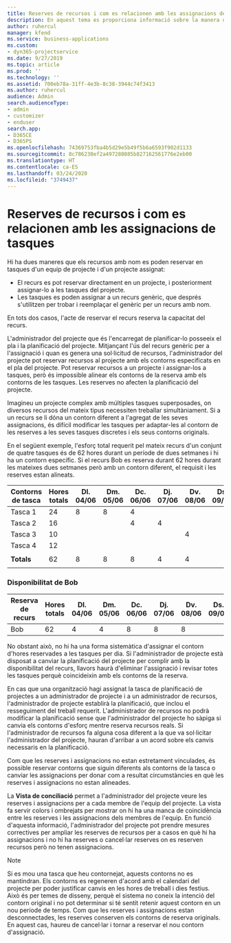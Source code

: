 ```yaml
---
title: Reserves de recursos i com es relacionen amb les assignacions de tasques
description: En aquest tema es proporciona informació sobre la manera d'administrar els recursos amb nom, les reserves de recursos i les assignacions de tasques i la seva relació entre ells.
author: ruhercul
manager: kfend
ms.service: business-applications
ms.custom:
- dyn365-projectservice
ms.date: 9/27/2019
ms.topic: article
ms.prod: ''
ms.technology: ''
ms.assetid: 700eb78a-31ff-4e3b-8c38-3944c74f3413
ms.author: ruhercul
audience: Admin
search.audienceType:
- admin
- customizer
- enduser
search.app:
- D365CE
- D365PS
ms.openlocfilehash: 74369753fba4b5d29e5b49f5b6a6593f902d1133
ms.sourcegitcommit: 8c786230ef2a497280885b827162561776e2eb00
ms.translationtype: HT
ms.contentlocale: ca-ES
ms.lasthandoff: 03/24/2020
ms.locfileid: "3749437"
---
```

# <a name="resource-bookings-and-how-they-relate-to-task-assignments"></a>Reserves de recursos i com es relacionen amb les assignacions de tasques


Hi ha dues maneres que els recursos amb nom es poden reservar en tasques d'un equip de projecte i d'un projecte assignat:

- El recurs es pot reservar directament en un projecte, i posteriorment assignar-lo a les tasques del projecte.
- Les tasques es poden assignar a un recurs genèric, que després s'utilitzen per trobar i reemplaçar el genèric per un recurs amb nom. 

En tots dos casos, l'acte de reservar el recurs reserva la capacitat del recurs.

L'administrador del projecte que és l'encarregat de planificar-lo posseeix el pla i la planificació del projecte. Mitjançant l'ús del recurs genèric per a l'assignació i quan es genera una sol·licitud de recursos, l'administrador del projecte pot reservar recursos al projecte amb els contorns especificats en el pla del projecte. Pot reservar recursos a un projecte i assignar-los a tasques, però és impossible alinear els contorns de la reserva amb els contorns de les tasques. Les reserves no afecten la planificació del projecte.

Imagineu un projecte complex amb múltiples tasques superposades, on diversos recursos del mateix tipus necessiten treballar simultàniament. Si a un recurs se li dóna un contorn diferent a l'agregat de les seves assignacions, és difícil modificar les tasques per adaptar-les al contorn de les reserves a les seves tasques discretes i els seus contorns originals.

En el següent exemple, l'esforç total requerit pel mateix recurs d'un conjunt de quatre tasques és de 62 hores durant un període de dues setmanes i hi ha un contorn específic. Si el recurs Bob es reserva durant 62 hores durant les mateixes dues setmanes però amb un contorn diferent, el requisit i les reserves estan alineats.

| **Contorns de tasca**    | **Hores totals** | Dl. 04/06 | Dm. 05/06 | Dc. 06/06 | Dj. 07/06 | Dv. 08/06 | Ds. 09/06 | Dg. 10/06 | Dl. 11/06 | Dm. 12/06 | Dc. 13/06 | Dj. 14/06 | Dv. 15/06 |
|----------------------|-----------------|--------|--------|--------|--------|--------|--------|---------|---------|---------|---------|---------|---------|
| Tasca 1               | 24              | 8      | 8      | 4      |        |        |        |         |         |         | 4       |         |         |
| Tasca 2               | 16              |        |        | 4      | 4      |        |        |         | 8       |         |         |         |         |
| Tasca 3               | 10              |        |        |        |        | 4      |        |         |         | 4       |         | 2       |         |
| Tasca 4               | 12              |        |        |        |        |        |        |         |         |         | 4       |         | 8       |
|                      |                 |        |        |        |        |        |        |         |         |         |         |         |         |
| **Totals**           | 62              | 8      | 8      | 8      | 4      | 4      |        |         | 8       | 4       | 8       | 2       | 8       |
|                      |                 |        |        |        |        |        |        |         |         |         |         |

### <a name="bobs-availability"></a>Disponibilitat de Bob
| **Reserva de recurs** | **Hores totals** | Dl. 04/06 | Dm. 05/06 | Dc. 06/06 | Dj. 07/06 | Dv. 08/06 | Ds. 09/06 | Dg. 10/06 | Dl. 11/06 | Dm. 12/06 | Dc. 13/06 | Dj. 14/06 | Dv. 15/06 |
|------------------------|-----------------|--------|--------|--------|--------|--------|--------|---------|---------|---------|---------|---------|---------|
| Bob                    | 62              | 4      | 4      | 8      | 8      | 8      |        |         | 4       | 4       | 8       | 8       | 6       |

No obstant això, no hi ha una forma sistemàtica d'assignar el contorn d'hores reservades a les tasques per dia. Si l'administrador de projecte està disposat a canviar la planificació del projecte per complir amb la disponibilitat del recurs, llavors haurà d'eliminar l'assignació i revisar totes les tasques perquè coincideixin amb els contorns de la reserva.

En cas que una organització hagi assignat la tasca de planificació de projectes a un administrador de projecte i a un administrador de recursos, l'administrador de projecte establirà la planificació, que inclou el resseguiment del treball requerit. L'administrador de recursos no podrà modificar la planificació sense que l'administrador del projecte ho sàpiga si canvia els contorns d'esforç mentre reserva recursos reals. Si l'administrador de recursos fa alguna cosa diferent a la que va sol·licitar l'administrador del projecte, hauran d'arribar a un acord sobre els canvis necessaris en la planificació.

Com que les reserves i assignacions no estan estretament vinculades, és possible reservar contorns que siguin diferents als contorns de la tasca o canviar les assignacions per donar com a resultat circumstàncies en què les reserves i assignacions no estan alineades.

La **Vista de conciliació** permet a l'administrador del projecte veure les reserves i assignacions per a cada membre de l'equip del projecte. La vista fa servir colors i ombrejats per mostrar on hi ha una manca de coincidència entre les reserves i les assignacions dels membres de l'equip. En funció d'aquesta informació, l'administrador del projecte pot prendre mesures correctives per ampliar les reserves de recursos per a casos en què hi ha assignacions i no hi ha reserves o cancel·lar reserves on es reserven recursos però no tenen assignacions.

> [!NOTE]
> Si es mou una tasca que heu contornejat, aquests contorns no es mantindran. Els contorns es regeneren d'acord amb el calendari del projecte per poder justificar canvis en les hores de treball i dies festius. Això és per temes de disseny, perquè el sistema no coneix la intenció del contorn original i no pot determinar si té sentit retenir aquest contorn en un nou període de temps. Com que les reserves i assignacions estan desconnectades, les reserves conserven els contorns de reserva originals. En aquest cas, haureu de cancel·lar i tornar a reservar el nou contorn d'assignació.

